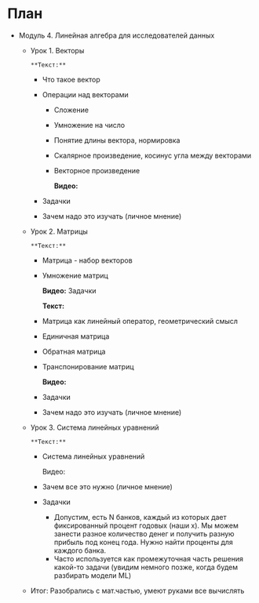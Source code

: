 # План

- Модуль 4. Линейная алгебра для исследователей данных
  - Урок 1. Векторы

        **Текст:**

    - Что такое вектор
    - Операции над векторами
      - Сложение
      - Умножение на число
      - Понятие длины вектора, нормировка
      - Скалярное произведение, косинус угла между векторами
      - Векторное произведение

        **Видео:**

    - Задачки
    - Зачем надо это изучать (личное мнение)
  - Урок 2. Матрицы

        **Текст:**

    - Матрица - набор векторов
    - Умножение матриц

        **Видео:** Задачки

        **Текст:**

    - Матрица как линейный оператор, геометрический смысл
    - Единичная матрица
    - Обратная матрица
    - Транспонирование матриц

        **Видео:**

    - Задачки
    - Зачем надо это изучать (личное мнение)
  - Урок 3. Система линейных уравнений

        **Текст:**

    - Система линейных уравнений

        Видео:

    - Зачем все это нужно (личное мнение)
    - Задачки
      - Допустим, есть N банков, каждый из которых дает фиксированный процент годовых (наши x). Мы можем занести разное количество денег и получить разную прибыль под конец года. Нужно найти проценты для каждого банка.
      - Часто используется как промежуточная часть решения какой-то задачи (увидим немного позже, когда будем разбирать модели ML)
  - Итог:
        Разобрались с мат.частью, умеют руками все вычислять
